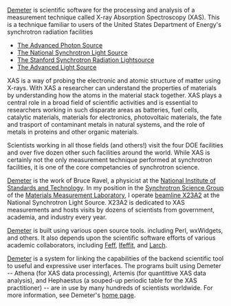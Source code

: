 [Demeter](https://github.com/bruceravel/demeter) is scientific software for the processing and analysis of a measurement technique called X-ray Absorption Spectroscopy (XAS).  This is a technique familiar to users of the United States Department of Energy's synchrotron radiation facilities 

  * [The Advanced Photon Source](http://www.aps.anl.gov)
  * [The National Synchrotron Light Source](http://www.bnl.gov/ps)
  * [The Stanford Synchrotron Radiation Lightsource](http://ssrl.slac.stanford.edu/)
  * [The Advanced Light Source](http://www-als.lbl.gov/)
  
XAS is a way of probing the electronic and atomic structure of matter using X-rays.  With XAS a researcher can understand the properties of materials by understanding how the atoms in the material stack together.  XAS plays a central role in a broad field of scientific activities and is essential to researchers working in such disparate areas as batteries, fuel cells, catalytic materials, materials for electronics, photovoltaic materials, the fate and trasport of contaminant metals in natural systems, and the role of metals in proteins and other organic materials.

Scientists working in all those fields (and others!) visit the four DOE facilities and over five dozen other such facilities around the world.  While XAS is certainly not the only measurement technique performed at synchrotron facilities, it is one of the core competancies of synchrotron science.

[Demeter](https://github.com/bruceravel/demeter) is the work of Bruce Ravel, a physicist at the [National Institute of Standards and Technology](http://www.nist.gov).  In my position in the [Synchrotron Science Group](http://www.nist.gov/mml/mmsd/synchrotron_methods/index.cfm) of the [Materials Measurement Laboratory](http://www.nist.gov/mml/index.cfm), I operate [beamline X23A2](http://beamlines.ps.bnl.gov/beamline.aspx?blid=X23A2) at the National Synchrotron Light Source.  X23A2 is dedicated to XAS measurements and hosts visits by dozens of scientists from government, academia, and industry every year.

[Demeter](https://github.com/bruceravel/demeter) is built using various open source tools. including Perl, wxWidgets, and others.  It also depends upon the scientific software efforts of various academic collaborators, including [Feff](http://www.feffproject.org/), [Ifeffit](https://github.com/newville/ifeffit), and [Larch](https://github.com/xraypy/xraylarch).

[Demeter](https://github.com/bruceravel/demeter) is a system for linking the capabilities of the backend scientific tool to useful and expressive user interfaces.  The programs built using Demeter -- Athena (for XAS data processing), Artemis (for quantittive XAS data analysis), and Hephaestus (a souped-up periodic table for the XAS practitioner) -- are in use by many hundreds of scientists worldwide.  For more information, see Demeter's [home page](http://bruceravel.github.io/demeter/).
